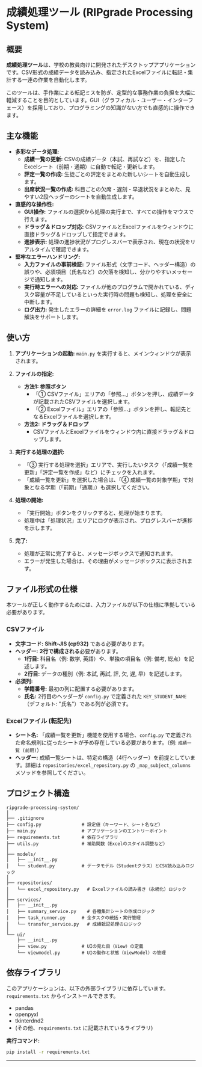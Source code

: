 # 成績処理ツール (RIPgrade Processing System)

## 概要

**成績処理ツール**は、学校の教員向けに開発されたデスクトップアプリケーションです。CSV形式の成績データを読み込み、指定されたExcelファイルに転記・集計する一連の作業を自動化します。

このツールは、手作業による転記ミスを防ぎ、定型的な事務作業の負担を大幅に軽減することを目的としています。GUI（グラフィカル・ユーザー・インターフェース）を採用しており、プログラミングの知識がない方でも直感的に操作できます。

## 主な機能

  * **多彩なデータ処理:**
      * **成績一覧の更新:** CSVの成績データ（本試、再試など）を、指定したExcelシート（前期・通期）に自動で転記・更新します。
      * **評定一覧の作成:** 生徒ごとの評定をまとめた新しいシートを自動生成します。
      * **出席状況一覧の作成:** 科目ごとの欠席・遅刻・早退状況をまとめた、見やすい2段ヘッダーのシートを自動生成します。
  * **直感的な操作性:**
      * **GUI操作:** ファイルの選択から処理の実行まで、すべての操作をマウスで行えます。
      * **ドラッグ＆ドロップ対応:** CSVファイルとExcelファイルをウィンドウに直接ドラッグ＆ドロップして指定できます。
      * **進捗表示:** 処理の進捗状況がプログレスバーで表示され、現在の状況をリアルタイムで確認できます。
  * **堅牢なエラーハンドリング:**
      * **入力ファイルの事前検証:** ファイル形式（文字コード、ヘッダー構造）の誤りや、必須項目（氏名など）の欠落を検知し、分かりやすいメッセージで通知します。
      * **実行時エラーへの対応:** ファイルが他のプログラムで開かれている、ディスク容量が不足しているといった実行時の問題も検知し、処理を安全に中断します。
      * **ログ出力:** 発生したエラーの詳細を `error.log` ファイルに記録し、問題解決をサポートします。

## 使い方

1.  **アプリケーションの起動:**
    `main.py` を実行すると、メインウィンドウが表示されます。

2.  **ファイルの指定:**

      * **方法1: 参照ボタン**
          * 「① CSVファイル」エリアの「参照...」ボタンを押し、成績データが記載されたCSVファイルを選択します。
          * 「② Excelファイル」エリアの「参照...」ボタンを押し、転記先となるExcelファイルを選択します。
      * **方法2: ドラッグ＆ドロップ**
          * CSVファイルとExcelファイルをウィンドウ内に直接ドラッグ＆ドロップします。

3.  **実行する処理の選択:**

      * 「③ 実行する処理を選択」エリアで、実行したいタスク（「成績一覧を更新」「評定一覧を作成」など）にチェックを入れます。
      * 「成績一覧を更新」を選択した場合は、「④ 成績一覧の対象学期」で対象となる学期（「前期」「通期」）も選択してください。

4.  **処理の開始:**

      * 「実行開始」ボタンをクリックすると、処理が始まります。
      * 処理中は「処理状況」エリアにログが表示され、プログレスバーが進捗を示します。

5.  **完了:**

      * 処理が正常に完了すると、メッセージボックスで通知されます。
      * エラーが発生した場合は、その理由がメッセージボックスに表示されます。

## ファイル形式の仕様

本ツールが正しく動作するためには、入力ファイルが以下の仕様に準拠している必要があります。

### CSVファイル

  * **文字コード:** **Shift-JIS (cp932)** である必要があります。
  * **ヘッダー:** **2行で構成される**必要があります。
      * **1行目:** 科目名（例: 数学, 英語）や、単独の項目名（例: 備考, 総点）を記述します。
      * **2行目:** データの種別（例: 本試, 再試, 評, 欠, 遅, 早）を記述します。
  * **必須列:**
      * **学籍番号:** 最初の列に配置する必要があります。
      * **氏名:** 2行目のヘッダーが `config.py` で定義された `KEY_STUDENT_NAME`（デフォルト: "氏名"）である列が必須です。

### Excelファイル (転記先)

  * **シート名:** 「成績一覧を更新」機能を使用する場合、`config.py` で定義された命名規則に従ったシートが予め存在している必要があります。（例: `成績一覧 (前期)`）
  * **ヘッダー:** 成績一覧シートは、特定の構造（4行ヘッダー）を前提としています。詳細は `repositories/excel_repository.py` の `_map_subject_columns` メソッドを参照してください。

## プロジェクト構造

```
ripgrade-processing-system/
│
├── .gitignore
├── config.py               # 設定値（キーワード、シート名など）
├── main.py                 # アプリケーションのエントリーポイント
├── requirements.txt        # 依存ライブラリ
├── utils.py                # 補助関数（Excelのスタイル調整など）
│
├── models/
│   ├── __init__.py
│   └── student.py          # データモデル（Studentクラス）とCSV読み込みロジック
│
├── repositories/
│   └── excel_repository.py   # Excelファイルの読み書き（永続化）ロジック
│
├── services/
│   ├── __init__.py
│   ├── summary_service.py    # 各種集計シートの作成ロジック
│   ├── task_runner.py      # 全タスクの統括・実行管理
│   └── transfer_service.py   # 成績転記処理のロジック
│
└── ui/
    ├── __init__.py
    ├── view.py             # UIの見た目（View）の定義
    └── viewmodel.py        # UIの動作と状態（ViewModel）の管理
```

## 依存ライブラリ

このアプリケーションは、以下の外部ライブラリに依存しています。`requirements.txt` からインストールできます。

  * pandas
  * openpyxl
  * tkinterdnd2
  * (その他、`requirements.txt` に記載されているライブラリ)

**実行コマンド:**

```bash
pip install -r requirements.txt
```

-----
